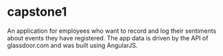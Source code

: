 # capstone1


An application for employees who want to record and log their sentiments about events they have registered. 
The app data is driven by the API of glassdoor.com and was built using AngularJS.
